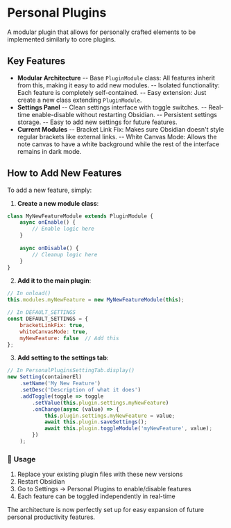 # Personal Plugins

A modular plugin that allows for personally crafted elements to be implemented similarly to core plugins.

## Key Features

- **Modular Architecture**
-- Base `PluginModule` class: All features inherit from this, making it easy to add new modules.
-- Isolated functionality: Each feature is completely self-contained.
-- Easy extension: Just create a new class extending `PluginModule`.
- **Settings Panel**
-- Clean settings interface with toggle switches.
-- Real-time enable-disable without restarting Obsidian.
-- Persistent settings storage.
-- Easy to add new settings for future features.
- **Current Modules**
-- Bracket Link Fix: Makes sure Obsidian doesn't style regular brackets like external links.
-- White Canvas Mode: Allows the note canvas to have a white background while the rest of the interface remains in dark mode.

## How to Add New Features

To add a new feature, simply:

1. **Create a new module class**:
```javascript
class MyNewFeatureModule extends PluginModule {
    async onEnable() {
        // Enable logic here
    }
    
    async onDisable() {
        // Cleanup logic here
    }
}
```

2. **Add it to the main plugin**:
```javascript
// In onload()
this.modules.myNewFeature = new MyNewFeatureModule(this);

// In DEFAULT_SETTINGS
const DEFAULT_SETTINGS = {
    bracketLinkFix: true,
    whiteCanvasMode: true,
    myNewFeature: false  // Add this
};
```

3. **Add setting to the settings tab**:
```javascript
// In PersonalPluginsSettingTab.display()
new Setting(containerEl)
    .setName('My New Feature')
    .setDesc('Description of what it does')
    .addToggle(toggle => toggle
        .setValue(this.plugin.settings.myNewFeature)
        .onChange(async (value) => {
            this.plugin.settings.myNewFeature = value;
            await this.plugin.saveSettings();
            await this.plugin.toggleModule('myNewFeature', value);
        })
    );
```

### 📱 **Usage**
1. Replace your existing plugin files with these new versions
2. Restart Obsidian
3. Go to Settings → Personal Plugins to enable/disable features
4. Each feature can be toggled independently in real-time

The architecture is now perfectly set up for easy expansion of future personal productivity features.
